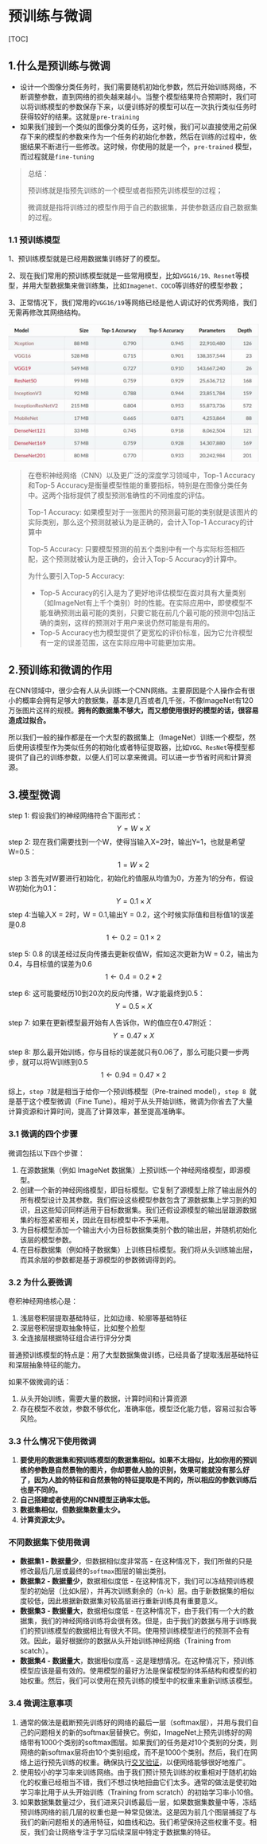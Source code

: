 # 预训练与微调

[TOC]

## 1.什么是预训练与微调

+ 设计一个图像分类任务时，我们需要随机初始化参数，然后开始训练网络，不断调整参数，直到网络的损失越来越小。当整个模型结果符合预期时，我们可以将训练模型的参数保存下来，以便训练好的模型可以在一次执行类似任务时获得较好的结果。这就是`pre-training`
+ 如果我们接到一个类似的图像分类的任务，这时候，我们可以直接使用之前保存下来的模型的参数来作为一个任务的初始化参数，然后在训练的过程中，依据结果不断进行一些修改。这时候，你使用的就是一个，`pre-trained` 模型，而过程就是`fine-tuning`

> 总结：
>
> 预训练就是指预先训练的一个模型或者指预先训练模型的过程；
>
> 微调就是指将训练过的模型作用于自己的数据集，并使参数适应自己数据集的过程。

### 1.1 预训练模型

1、预训练模型就是已经用数据集训练好了的模型。

2、现在我们常用的预训练模型就是一些常用模型，比如`VGG16/19、Resnet`等模型，并用大型数据集来做训练集，比如`Imagenet、COCO`等训练好的模型参数；

3、正常情况下，我们常用的`VGG16/19`等网络已经是他人调试好的优秀网络，我们无需再修改其网络结构。

![image-20241001212504186](./assets/image-20241001212504186.png)

> 在卷积神经网络（CNN）以及更广泛的深度学习领域中，Top-1 Accuracy和Top-5 Accuracy是衡量模型性能的重要指标，特别是在图像分类任务中。这两个指标提供了模型预测准确性的不同维度的评估。
>
> Top-1 Accuracy: 如果模型对于一张图片的预测最可能的类别就是该图片的实际类别，那么这个预测就被认为是正确的，会计入Top-1 Accuracy的计算中
>
> Top-5 Accuracy: 只要模型预测的前五个类别中有一个与实际标签相匹配，这个预测就被认为是正确的，会计入Top-5 Accuracy的计算中。
>
> 为什么要引入Top-5 Accuracy:
>
> - Top-5 Accuracy的引入是为了更好地评估模型在面对具有大量类别（如ImageNet有上千个类别）时的性能。在实际应用中，即使模型不能准确预测出最可能的类别，只要它能在前几个最可能的预测中包括正确的类别，这样的预测对于用户来说仍然可能是有用的。
> - Top-5 Accuracy也为模型提供了更宽松的评价标准，因为它允许模型有一定的误差范围，这在实际应用中可能更加实用。



## 2.预训练和微调的作用

在CNN领域中，很少会有人从头训练一个CNN网络。主要原因是个人操作会有很小的概率会拥有足够大的数据集，基本是几百或者几千张，不像ImageNet有120万张图片这样的规模。**拥有的数据集不够大，而又想使用很好的模型的话，很容易造成过拟合。**



所以我们一般的操作都是在一个大型的数据集上（ImageNet）训练一个模型，然后使用该模型作为类似任务的初始化或者特征提取器，比如`VGG、ResNet`等模型都提供了自己的训练参数，以便人们可以拿来微调。可以进一步节省时间和计算资源。



## 3.模型微调

step 1: 假设我们的神经网络符合下面形式：
$$
Y = W \times X
$$
step 2: 现在我们需要找到一个W，使得当输入X=2时，输出Y=1，也就是希望W=0.5：
$$
1 = W \times 2
$$
step 3:首先对W要进行初始化，初始化的值服从均值为0，方差为1的分布，假设W初始化为0.1：
$$
Y = 0.1 \times X
$$
step 4:当输入X = 2时，W = 0.1,输出Y =  0.2，这个时候实际值和目标值1的误差是0.8
$$
1 \leftarrow 0.2 = 0.1 \times 2
$$


step 5: 0.8 的误差经过反向传播去更新权值W，假如这次更新为W = 0.2，输出为0.4，与目标值的误差为0.6
$$
1 \leftarrow 0.4 = 0.2 * 2
$$


step 6: 这可能要经历10到20次的反向传播，W才能最终到0.5：
$$
Y = 0.5 \times X
$$


step 7: 如果在更新模型最开始有人告诉你，W的值应在0.47附近：
$$
Y = 0.47 \times X
$$


step 8:  那么最开始训练，你与目标的误差就只有0.06了，那么可能只要一步两步，就可以将W训练到0.5
$$
1 \leftarrow 0.94 = 0.47 \times 2
$$


综上，`step 7`就是相当于给你一个预训练模型（Pre-trained model），`step 8 `就是基于这个模型微调（Fine Tune）。相对于从头开始训练，微调为你省去了大量计算资源和计算时间，提高了计算效率，甚至提高准确率。



### 3.1 微调的四个步骤

微调包括以下四个步骤：

1. 在源数据集（例如 ImageNet 数据集）上预训练一个神经网络模型，即源模型。
2. 创建一个新的神经网络模型，即目标模型。它复制了源模型上除了输出层外的所有模型设计及其参数。我们假设这些模型参数包含了源数据集上学习到的知识，且这些知识同样适用于目标数据集。我们还假设源模型的输出层跟源数据集的标签紧密相关，因此在目标模型中不予采用。
3. 为目标模型添加一个输出大小为目标数据集类别个数的输出层，并随机初始化该层的模型参数。
4. 在目标数据集（例如椅子数据集）上训练目标模型。我们将从头训练输出层，而其余层的参数都是基于源模型的参数微调得到的。



### 3.2 为什么要微调

卷积神经网络核心是：

1. 浅层卷积层提取基础特征，比如边缘、轮廓等基础特征
2. 深层卷积层提取抽象特征，比如整个脸型
3. 全连接层根据特征组合进行评分分类



普通预训练模型的特点是：用了大型数据集做训练，已经具备了提取浅层基础特征和深层抽象特征的能力。



如果不做微调的话：

1. 从头开始训练，需要大量的数据，计算时间和计算资源
2. 存在模型不收敛，参数不够优化，准确率低，模型泛化能力低，容易过拟合等风险。



### 3.3 什么情况下使用微调

1. **要使用的数据集和预训练模型的数据集相似。如果不太相似，比如你用的预训练的参数是自然景物的图片，你却要做人脸的识别，效果可能就没有那么好了，因为人脸的特征和自然景物的特征提取是不同的，所以相应的参数训练后也是不同的。**
2. **自己搭建或者使用的CNN模型正确率太低。**
3. **数据集相似，但数据集数量太少。**
4. **计算资源太少。**



### 不同数据集下使用微调

- **数据集1 - 数据量少**，但数据相似度非常高 - 在这种情况下，我们所做的只是修改最后几层或最终的`softmax`图层的输出类别。
- **数据集2 - 数据量少**，数据相似度低 - 在这种情况下，我们可以冻结预训练模型的初始层（比如k层），并再次训练剩余的（n-k）层。由于新数据集的相似度较低，因此根据新数据集对较高层进行重新训练具有重要意义。
- **数据集3 - 数据量大**，数据相似度低 - 在这种情况下，由于我们有一个大的数据集，我们的神经网络训练将会很有效。但是，由于我们的数据与用于训练我们的预训练模型的数据相比有很大不同。使用预训练模型进行的预测不会有效。因此，最好根据你的数据从头开始训练神经网络（Training from scatch）。
- **数据集4 - 数据量大**，数据相似度高 - 这是理想情况。在这种情况下，预训练模型应该是最有效的。使用模型的最好方法是保留模型的体系结构和模型的初始权重。然后，我们可以使用在预先训练的模型中的权重来重新训练该模型。



### 3.4 微调注意事项

1. 通常的做法是截断预先训练好的网络的最后一层（softmax层），并用与我们自己的问题相关的新的softmax层替换它。例如，ImageNet上预先训练好的网络带有1000个类别的softmax图层。如果我们的任务是对10个类别的分类，则网络的新softmax层将由10个类别组成，而不是1000个类别。然后，我们在网络上运行预先训练的权重。确保执行[交叉验证](https://zhida.zhihu.com/search?content_id=236745551&content_type=Article&match_order=1&q=交叉验证&zhida_source=entity)，以便网络能够很好地推广。
2. 使用较小的学习率来训练网络。由于我们预计预先训练的权重相对于随机初始化的权重已经相当不错，我们不想过快地扭曲它们太多。通常的做法是使初始学习率比用于从头开始训练（Training from scratch）的初始学习率小10倍。
3. 如果数据集数量过少，我们进来只训练最后一层，如果数据集数量中等，冻结预训练网络的前几层的权重也是一种常见做法。这是因为前几个图层捕捉了与我们的新问题相关的通用特征，如曲线和边。我们希望保持这些权重不变。相反，我们会让网络专注于学习后续深层中特定于数据集的特征。




